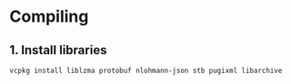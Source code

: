 # Compiling

## 1. Install libraries

```bash
vcpkg install liblzma protobuf nlohmann-json stb pugixml libarchive
```
